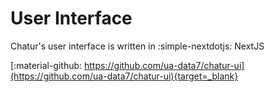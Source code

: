 # User Interface

Chatur's user interface is written in :simple-nextdotjs: NextJS

[:material-github: https://github.com/ua-data7/chatur-ui](https://github.com/ua-data7/chatur-ui){target=_blank}